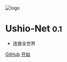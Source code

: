 ![logo](/logo/logo_img.png ':size=230x230')

# Ushio-Net <small>0.1</small>

> 

- 连接全世界

[GitHub](https://github.com/iotcat/ushio-net/)
[开始](#Ushio-Net)
